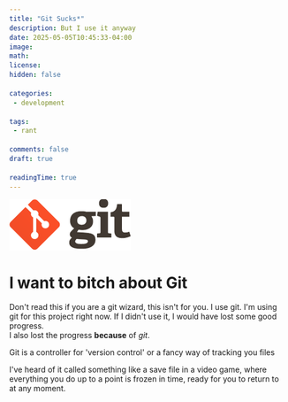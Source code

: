 ```yaml
---
title: "Git Sucks*"
description: But I use it anyway
date: 2025-05-05T10:45:33-04:00
image: 
math: 
license: 
hidden: false

categories:
 - development

tags:
 - rant

comments: false
draft: true

readingTime: true
---
```

![gitlogo](./git-logo.png "git logo")

# I want to bitch about Git
Don't read this if you are a git wizard, this isn't for you. I use git. I'm using git for this project right now.
If I didn't use it, I would have lost some good progress.  
I also lost the progress **because** of *git*.

Git is a controller for 'version control' or a fancy way of tracking you files

I've heard of it called something like a save file in a video game, where everything you do up to a point is frozen in time, ready for you to return to at any moment. 

